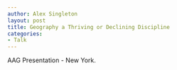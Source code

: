 ```yaml
---
author: Alex Singleton
layout: post
title: Geography a Thriving or Declining Discipline
categories:
- Talk
---
```


<script async class="speakerdeck-embed" data-id="3aaae9a05622013161a5729131c3d061" data-ratio="1.33333333333333" src="//speakerdeck.com/assets/embed.js"></script>

AAG Presentation - New York.